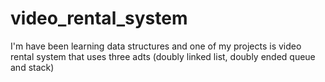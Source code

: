 # video_rental_system
I'm have been learning data structures and one of my projects is video rental system that uses three adts (doubly linked list, doubly ended queue and stack) 
